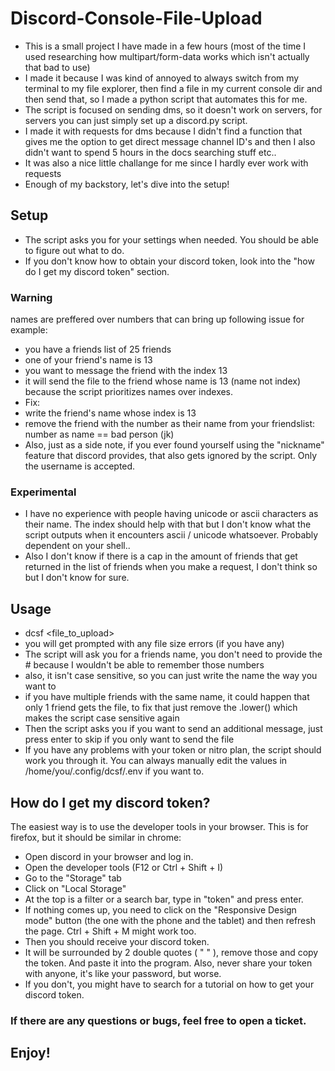 # Discord-Console-File-Upload

- This is a small project I have made in a few hours (most of the time I used researching how multipart/form-data works which isn't actually that bad to use)
- I made it because I was kind of annoyed to always switch from my terminal to my file explorer, then find a file in my current console dir and then send that, so I made a python script that automates this for me.
- The script is focused on sending dms, so it doesn't work on servers, for servers you can just simply set up a discord.py script.
- I made it with requests for dms because I didn't find a function that gives me the option to get direct message channel ID's and then I also didn't want to spend 5 hours in the docs searching stuff etc..
- It was also a nice little challange for me since I hardly ever work with requests
- Enough of my backstory, let's dive into the setup!

## Setup

- The script asks you for your settings when needed. You should be able to figure out what to do.
- If you don't know how to obtain your discord token, look into the "how do I get my discord token" section.

### Warning

names are preffered over numbers that can bring up following issue for example:

- you have a friends list of 25 friends
- one of your friend's name is 13
- you want to message the friend with the index 13
- it will send the file to the friend whose name is 13 (name not index) because the script prioritizes names over indexes.
- Fix:
- write the friend's name whose index is 13
- remove the friend with the number as their name from your friendslist: number as name == bad person (jk)
- Also, just as a side note, if you ever found yourself using the "nickname" feature that discord provides, that also gets ignored by the script. Only the username is accepted.

### Experimental

- I have no experience with people having unicode or ascii characters as their name. The index should help with that but I don't know what the script outputs when it encounters ascii / unicode whatsoever. Probably dependent on your shell..
- Also I don't know if there is a cap in the amount of friends that get returned in the list of friends when you make a request, I don't think so but I don't know for sure.

## Usage

- dcsf <file_to_upload>
- you will get prompted with any file size errors (if you have any)
- The script will ask you for a friends name, you don't need to provide the # because I wouldn't be able to remember those numbers
- also, it isn't case sensitive, so you can just write the name the way you want to
- if you have multiple friends with the same name, it could happen that only 1 friend gets the file, to fix that just remove the .lower() which makes the script case sensitive again
- Then the script asks you if you want to send an additional message, just press enter to skip if you only want to send the file
- If you have any problems with your token or nitro plan, the script should work you through it. You can always manually edit the values in /home/you/.config/dcsf/.env if you want to.

## How do I get my discord token?

The easiest way is to use the developer tools in your browser. This is for firefox, but it should be similar in chrome:

- Open discord in your browser and log in.
- Open the developer tools (F12 or Ctrl + Shift + I)
- Go to the "Storage" tab
- Click on "Local Storage"
- At the top is a filter or a search bar, type in "token" and press enter.
- If nothing comes up, you need to click on the "Responsive Design mode" button (the one with the phone and the tablet) and then refresh the page. Ctrl + Shift + M might work too.
- Then you should receive your discord token.
- It will be surrounded by 2 double quotes ( " " ), remove those and copy the token. And paste it into the program. Also, never share your token with anyone, it's like your password, but worse.
- If you don't, you might have to search for a tutorial on how to get your discord token.

### If there are any questions or bugs, feel free to open a ticket.

## Enjoy!
